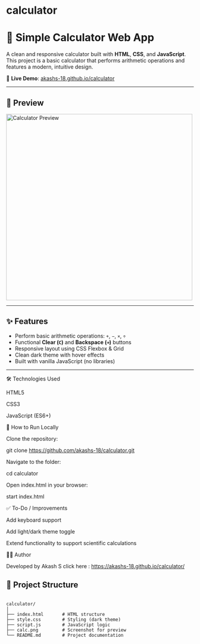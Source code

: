 # calculator


# 🧮 Simple Calculator Web App

A clean and responsive calculator built with **HTML**, **CSS**, and **JavaScript**. This project is a basic calculator that performs arithmetic operations and features a modern, intuitive design.

🔗 **Live Demo**: [akashs-18.github.io/calculator](https://akashs-18.github.io/calculator/)

---

## 📸 Preview

<img src="calc.png" alt="Calculator Preview" width="500"/>

---

## ✨ Features

- Perform basic arithmetic operations: `+`, `−`, `×`, `÷`
- Functional **Clear (`C`)** and **Backspace (`⌫`)** buttons
- Responsive layout using CSS Flexbox & Grid
- Clean dark theme with hover effects
- Built with vanilla JavaScript (no libraries)

---

🛠️ Technologies Used

HTML5

CSS3

JavaScript (ES6+)

🚀 How to Run Locally

Clone the repository:

git clone https://github.com/akashs-18/calculator.git


Navigate to the folder:

cd calculator


Open index.html in your browser:

start index.html

✅ To-Do / Improvements

 Add keyboard support

 Add light/dark theme toggle

 Extend functionality to support scientific calculations

🙋‍♂️ Author

Developed by Akash S
click here :  https://akashs-18.github.io/calculator/


## 📁 Project Structure

```plaintext

calculator/
│
├── index.html       # HTML structure
├── style.css        # Styling (dark theme)
├── script.js        # JavaScript logic
├── calc.png         # Screenshot for preview
└── README.md        # Project documentation


